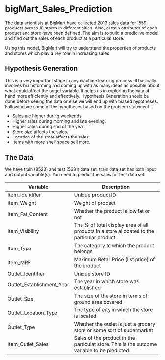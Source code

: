 # bigMart_Sales_Prediction

The data scientists at BigMart have collected 2013 sales data for 1559 products across 10 stores in different cities. Also, certain attributes of each product and store have been defined. The aim is to build a predictive model and find out the sales of each product at a particular store.

Using this model, BigMart will try to understand the properties of products and stores which play a key role in increasing sales.

## Hypothesis Generation
This is a very important stage in any machine learning process. It basically involves brainstorming and coming up with as many ideas as possible about what could affect the target variable. It helps us in exploring the data at hand more efficiently and effectively. Hypothesis Generation should be done before seeing the data or else we will end up with biased hypotheses. Following are some of the hypotheses based on the problem statement.

- Sales are higher during weekends.
- Higher sales during morning and late evening.
- Higher sales during end of the year.
- Store size affects the sales.
- Location of the store affects the sales.
- Items with more shelf space sell more.

## The Data
We have train (8523) and test (5681) data set, train data set has both input and output variable(s). You need to predict the sales for test data set.

Variable | Description
----------|--------------
Item_Identifier | Unique product ID
Item_Weight | Weight of product
Item_Fat_Content | Whether the product is low fat or not
Item_Visibility | The % of total display area of all products in a    store allocated to the particular product
Item_Type | The category to which the product belongs
Item_MRP | Maximum Retail Price (list price) of the product
Outlet_Identifier | Unique store ID
Outlet_Establishment_Year | The year in which store was established
Outlet_Size | The size of the store in terms of ground area covered
Outlet_Location_Type | The type of city in which the store is located
Outlet_Type | Whether the outlet is just a grocery store or some sort of supermarket
Item_Outlet_Sales | Sales of the product in the particulat store. This is the outcome variable to be predicted.
